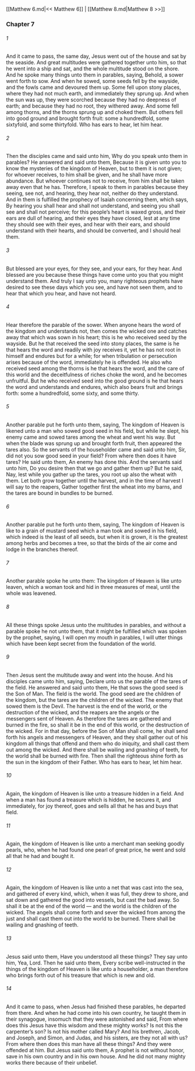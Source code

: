 [[Matthew 6.md|<< Matthew 6]]  |  [[Matthew 8.md|Matthew 8 >>]]

### Chapter 7
###### 1
And it came to pass, the same day, Jesus went out of the house and sat by the seaside. And great multitudes were gathered together unto him, so that he went into a ship and sat, and the whole multitude stood on the shore. And he spoke many things unto them in parables, saying, Behold, a sower went forth to sow. And when he sowed, some seeds fell by the wayside, and the fowls came and devoured them up. Some fell upon stony places, where they had not much earth, and immediately they sprung up. And when the sun was up, they were scorched because they had no deepness of earth; and because they had no root, they withered away. And some fell among thorns, and the thorns sprung up and choked them. But others fell into good ground and brought forth fruit: some a hundredfold, some sixtyfold, and some thirtyfold. Who has ears to hear, let him hear.

###### 2
Then the disciples came and said unto him, Why do you speak unto them in parables? He answered and said unto them, Because it is given unto you to know the mysteries of the kingdom of Heaven, but to them it is not given; for whoever receives, to him shall be given, and he shall have more abundance. But whoever continues not to receive, from him shall be taken away even that he has. Therefore, I speak to them in parables because they seeing, see not, and hearing, they hear not, neither do they understand. And in them is fulfilled the prophecy of Isaiah concerning them, which says, By hearing you shall hear and shall not understand, and seeing you shall see and shall not perceive; for this people’s heart is waxed gross, and their ears are dull of hearing, and their eyes they have closed, lest at any time they should see with their eyes, and hear with their ears, and should understand with their hearts, and should be converted, and I should heal them.

###### 3
But blessed are your eyes, for they see, and your ears, for they hear. And blessed are you because these things have come unto you that you might understand them. And truly I say unto you, many righteous prophets have desired to see these days which you see, and have not seen them, and to hear that which you hear, and have not heard.

###### 4
Hear therefore the parable of the sower. When anyone hears the word of the kingdom and understands not, then comes the wicked one and catches away that which was sown in his heart; this is he who received seed by the wayside. But he that received the seed into stony places, the same is he that hears the word and readily with joy receives it, yet he has not root in himself and endures but for a while; for when tribulation or persecution arises because of the word, immediately he is offended. He also who received seed among the thorns is he that hears the word, and the care of this world and the deceitfulness of riches choke the word, and he becomes unfruitful. But he who received seed into the good ground is he that hears the word and understands and endures, which also bears fruit and brings forth: some a hundredfold, some sixty, and some thirty.

###### 5
Another parable put he forth unto them, saying, The kingdom of Heaven is likened unto a man who sowed good seed in his field, but while he slept, his enemy came and sowed tares among the wheat and went his way. But when the blade was sprung up and brought forth fruit, then appeared the tares also. So the servants of the householder came and said unto him, Sir, did not you sow good seed in your field? From where then does it have tares? He said unto them, An enemy has done this. And the servants said unto him, Do you desire then that we go and gather them up? But he said, Nay, lest while you gather up the tares, you root up also the wheat with them. Let both grow together until the harvest, and in the time of harvest I will say to the reapers, Gather together first the wheat into my barns, and the tares are bound in bundles to be burned.

###### 6
Another parable put he forth unto them, saying, The kingdom of Heaven is like to a grain of mustard seed which a man took and sowed in his field, which indeed is the least of all seeds, but when it is grown, it is the greatest among herbs and becomes a tree, so that the birds of the air come and lodge in the branches thereof.

###### 7
Another parable spoke he unto them: The kingdom of Heaven is like unto leaven, which a woman took and hid in three measures of meal, until the whole was leavened.

###### 8
All these things spoke Jesus unto the multitudes in parables, and without a parable spoke he not unto them, that it might be fulfilled which was spoken by the prophet, saying, I will open my mouth in parables, I will utter things which have been kept secret from the foundation of the world.

###### 9
Then Jesus sent the multitude away and went into the house. And his disciples came unto him, saying, Declare unto us the parable of the tares of the field. He answered and said unto them, He that sows the good seed is the Son of Man. The field is the world. The good seed are the children of the kingdom, but the tares are the children of the wicked. The enemy that sowed them is the Devil. The harvest is the end of the world, or the destruction of the wicked, and the reapers are the angels or the messengers sent of Heaven. As therefore the tares are gathered and burned in the fire, so shall it be in the end of this world, or the destruction of the wicked. For in that day, before the Son of Man shall come, he shall send forth his angels and messengers of Heaven, and they shall gather out of his kingdom all things that offend and them who do iniquity, and shall cast them out among the wicked. And there shall be wailing and gnashing of teeth, for the world shall be burned with fire. Then shall the righteous shine forth as the sun in the kingdom of their Father. Who has ears to hear, let him hear.

###### 10
Again, the kingdom of Heaven is like unto a treasure hidden in a field. And when a man has found a treasure which is hidden, he secures it, and immediately, for joy thereof, goes and sells all that he has and buys that field.

###### 11
Again, the kingdom of Heaven is like unto a merchant man seeking goodly pearls, who, when he had found one pearl of great price, he went and sold all that he had and bought it.

###### 12
Again, the kingdom of Heaven is like unto a net that was cast into the sea, and gathered of every kind, which, when it was full, they drew to shore, and sat down and gathered the good into vessels, but cast the bad away. So shall it be at the end of the world — and the world is the children of the wicked. The angels shall come forth and sever the wicked from among the just and shall cast them out into the world to be burned. There shall be wailing and gnashing of teeth.

###### 13
Jesus said unto them, Have you understood all these things? They say unto him, Yea, Lord. Then he said unto them, Every scribe well-instructed in the things of the kingdom of Heaven is like unto a householder, a man therefore who brings forth out of his treasure that which is new and old.

###### 14
And it came to pass, when Jesus had finished these parables, he departed from there. And when he had come into his own country, he taught them in their synagogue, insomuch that they were astonished and said, From where does this Jesus have this wisdom and these mighty works? Is not this the carpenter’s son? Is not his mother called Mary? And his brethren, Jacob, and Joseph, and Simon, and Judas, and his sisters, are they not all with us? From where then does this man have all these things? And they were offended at him. But Jesus said unto them, A prophet is not without honor, save in his own country and in his own house. And he did not many mighty works there because of their unbelief.
